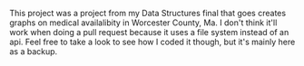 This project was a project from my Data Structures final that goes creates graphs on medical availalibity in Worcester County, Ma. I don't think it'll work when doing a pull request because it uses a file system instead of an api. Feel free to take a look to see how I coded it though, but it's mainly here as a backup. 
